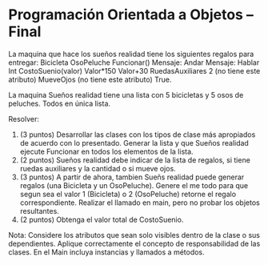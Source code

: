 # Programación Orientada a Objetos – Final 

La maquina que hace los sueños realidad tiene los siguientes regalos para entregar: 
  Bicicleta  OsoPeluche 
Funcionar()  Mensaje: Andar  Mensaje: Hablar 
Int CostoSuenio(valor)  Valor*150  Valor+30 
RuedasAuxiliares  2  (no tiene este atributo) 
MueveOjos  (no tiene este atributo)  True. 

La maquina Sueños realidad tiene una lista con 5 bicicletas y 5 osos de peluches. Todos en única lista. 

Resolver: 
1.  (3  puntos)  Desarrollar  las  clases  con  los  tipos  de  clase  más  apropiados  de acuerdo  con  lo  presentado.  Generar  la  lista  y  que  Sueños  realidad  ejecute Funcionar en todos los elementos de la lista. 
2.  (2  puntos)  Sueños  realidad  debe  indicar  de  la  lista  de  regalos,  si  tiene  ruedas auxiliares y la cantidad o si mueve ojos. 
3.  (3 puntos) A partir de ahora, tambien Sueñs realidad puede generar regalos (una Bicicleta  y  un  OsoPeluche).  Genere  el  me todo  para  que  segun  sea  el  valor  1 (Bicicleta) o 2 (OsoPeluche) retorne el regalo correspondiente. Realizar el llamado en main, pero no probar los objetos resultantes. 
4.  (2 puntos) Obtenga el valor total de CostoSuenio. 

Nota: 
Considere los atributos que sean solo visibles dentro de la clase o sus dependientes. 
Aplique correctamente el concepto de responsabilidad de las clases. 
En el Main incluya instancias y llamados a métodos. 
